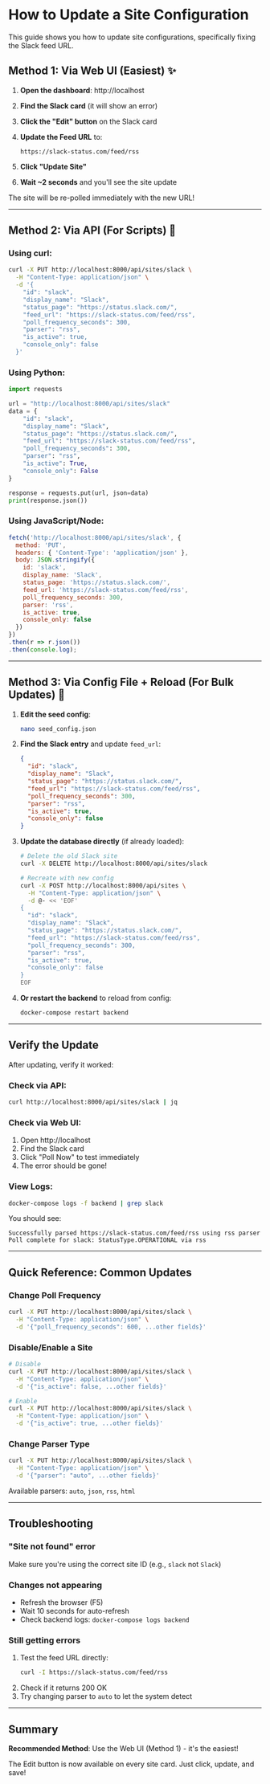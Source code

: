# How to Update a Site Configuration

This guide shows you how to update site configurations, specifically fixing the Slack feed URL.

## Method 1: Via Web UI (Easiest) ✨

1. **Open the dashboard**: http://localhost

2. **Find the Slack card** (it will show an error)

3. **Click the "Edit" button** on the Slack card

4. **Update the Feed URL** to:
   ```
   https://slack-status.com/feed/rss
   ```

5. **Click "Update Site"**

6. **Wait ~2 seconds** and you'll see the site update

The site will be re-polled immediately with the new URL!

---

## Method 2: Via API (For Scripts) 🔧

### Using curl:

```bash
curl -X PUT http://localhost:8000/api/sites/slack \
  -H "Content-Type: application/json" \
  -d '{
    "id": "slack",
    "display_name": "Slack",
    "status_page": "https://status.slack.com/",
    "feed_url": "https://slack-status.com/feed/rss",
    "poll_frequency_seconds": 300,
    "parser": "rss",
    "is_active": true,
    "console_only": false
  }'
```

### Using Python:

```python
import requests

url = "http://localhost:8000/api/sites/slack"
data = {
    "id": "slack",
    "display_name": "Slack",
    "status_page": "https://status.slack.com/",
    "feed_url": "https://slack-status.com/feed/rss",
    "poll_frequency_seconds": 300,
    "parser": "rss",
    "is_active": True,
    "console_only": False
}

response = requests.put(url, json=data)
print(response.json())
```

### Using JavaScript/Node:

```javascript
fetch('http://localhost:8000/api/sites/slack', {
  method: 'PUT',
  headers: { 'Content-Type': 'application/json' },
  body: JSON.stringify({
    id: 'slack',
    display_name: 'Slack',
    status_page: 'https://status.slack.com/',
    feed_url: 'https://slack-status.com/feed/rss',
    poll_frequency_seconds: 300,
    parser: 'rss',
    is_active: true,
    console_only: false
  })
})
.then(r => r.json())
.then(console.log);
```

---

## Method 3: Via Config File + Reload (For Bulk Updates) 📝

1. **Edit the seed config**:
   ```bash
   nano seed_config.json
   ```

2. **Find the Slack entry** and update `feed_url`:
   ```json
   {
     "id": "slack",
     "display_name": "Slack",
     "status_page": "https://status.slack.com/",
     "feed_url": "https://slack-status.com/feed/rss",
     "poll_frequency_seconds": 300,
     "parser": "rss",
     "is_active": true,
     "console_only": false
   }
   ```

3. **Update the database directly** (if already loaded):
   ```bash
   # Delete the old Slack site
   curl -X DELETE http://localhost:8000/api/sites/slack

   # Recreate with new config
   curl -X POST http://localhost:8000/api/sites \
     -H "Content-Type: application/json" \
     -d @- << 'EOF'
   {
     "id": "slack",
     "display_name": "Slack",
     "status_page": "https://status.slack.com/",
     "feed_url": "https://slack-status.com/feed/rss",
     "poll_frequency_seconds": 300,
     "parser": "rss",
     "is_active": true,
     "console_only": false
   }
   EOF
   ```

4. **Or restart the backend** to reload from config:
   ```bash
   docker-compose restart backend
   ```

---

## Verify the Update

After updating, verify it worked:

### Check via API:
```bash
curl http://localhost:8000/api/sites/slack | jq
```

### Check via Web UI:
1. Open http://localhost
2. Find the Slack card
3. Click "Poll Now" to test immediately
4. The error should be gone!

### View Logs:
```bash
docker-compose logs -f backend | grep slack
```

You should see:
```
Successfully parsed https://slack-status.com/feed/rss using rss parser
Poll complete for slack: StatusType.OPERATIONAL via rss
```

---

## Quick Reference: Common Updates

### Change Poll Frequency
```bash
curl -X PUT http://localhost:8000/api/sites/slack \
  -H "Content-Type: application/json" \
  -d '{"poll_frequency_seconds": 600, ...other fields}'
```

### Disable/Enable a Site
```bash
# Disable
curl -X PUT http://localhost:8000/api/sites/slack \
  -H "Content-Type: application/json" \
  -d '{"is_active": false, ...other fields}'

# Enable
curl -X PUT http://localhost:8000/api/sites/slack \
  -H "Content-Type: application/json" \
  -d '{"is_active": true, ...other fields}'
```

### Change Parser Type
```bash
curl -X PUT http://localhost:8000/api/sites/slack \
  -H "Content-Type: application/json" \
  -d '{"parser": "auto", ...other fields}'
```

Available parsers: `auto`, `json`, `rss`, `html`

---

## Troubleshooting

### "Site not found" error
Make sure you're using the correct site ID (e.g., `slack` not `Slack`)

### Changes not appearing
- Refresh the browser (F5)
- Wait 10 seconds for auto-refresh
- Check backend logs: `docker-compose logs backend`

### Still getting errors
1. Test the feed URL directly:
   ```bash
   curl -I https://slack-status.com/feed/rss
   ```
2. Check if it returns 200 OK
3. Try changing parser to `auto` to let the system detect

---

## Summary

**Recommended Method**: Use the Web UI (Method 1) - it's the easiest!

The Edit button is now available on every site card. Just click, update, and save!

